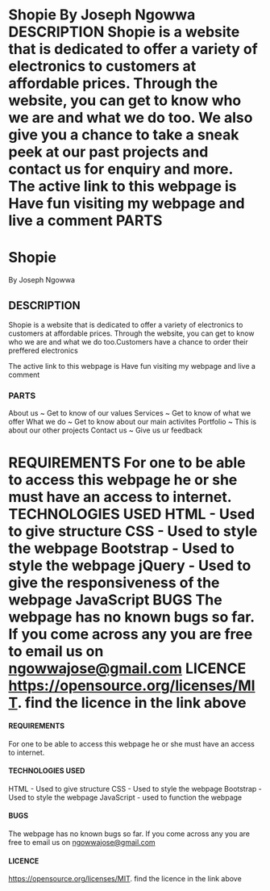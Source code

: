 
Shopie
By Joseph Ngowwa
DESCRIPTION
Shopie is a website that is dedicated to offer a variety of electronics to customers at affordable prices. Through the website, you can get to know who we are and what we do too. We also give you a chance to take a sneak peek at our past projects and contact us for enquiry and more.
The active link to this webpage is 
Have fun visiting my webpage and live a comment
PARTS
=======
# Shopie
By Joseph Ngowwa

## DESCRIPTION
Shopie is a website that is dedicated to offer a variety of electronics to customers at affordable prices. Through the website, you can get to know who we are and what we do too.Customers have a chance to order their preffered electronics 

The active link to this webpage is 
Have fun visiting my webpage and live a comment

### PARTS

About us ~ Get to know of our values
Services ~ Get to know of what we offer
What we do ~ Get to know about our main activites
Portfolio ~ This is about our other projects
Contact us ~ Give us ur feedback

REQUIREMENTS
For one to be able to access this webpage he or she must have an access to internet.
TECHNOLOGIES USED
HTML - Used to give structure
CSS - Used to style the webpage
Bootstrap - Used to style the webpage
jQuery - Used to give the responsiveness of the webpage
JavaScript
BUGS
The webpage has no known bugs so far. If you come across any you are free to email us on ngowwajose@gmail.com
LICENCE
https://opensource.org/licenses/MIT.
find the licence in the link above
=======

#### REQUIREMENTS
For one to be able to access this webpage he or she must have an access to internet.

#### TECHNOLOGIES USED
HTML - Used to give structure
CSS - Used to style the webpage
Bootstrap - Used to style the webpage
JavaScript - used to function the webpage

#### BUGS
The webpage has no known bugs so far. If you come across any you are free to email us on ngowwajose@gmail.com

#### LICENCE
https://opensource.org/licenses/MIT.
find the licence in the link above

